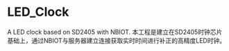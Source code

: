 # LED_Clock
A LED clock based on SD2405 with NBIOT.
本工程是建立在SD2405时钟芯片基础上，通过NBIOT与服务器建立连接获取实时时间进行补正的高精度LED时钟。

